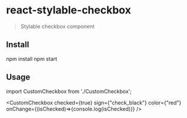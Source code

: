 # react-stylable-checkbox
> Stylable checkbox component

## Install
  npm install
  npm start
## Usage

import CustomCheckbox from './CustomCheckbox';

<CustomCheckbox
  checked={true}
  sign={"check_black"}
  color={"red"}
  onChange={(isChecked)=>{console.log(isChecked)}}
  />
